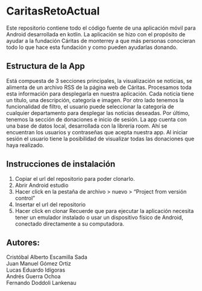 # CaritasRetoActual
Este repositorio contiene todo el código fuente de una aplicación móvil para Android desarrollada en kotlin. La aplicación se hizo con el propósito de ayudar a la fundación Cáritas de monterrey a que más personas conocieran todo lo que hace esta fundación y como pueden ayudarlas donando.

## Estructura de la App 
Está compuesta de 3 secciones principales, la visualización se noticias, se alimenta de un archivo RSS de la página web de Cáritas. Procesamos toda esta información para desplegarla en nuestra aplicación. Cada noticia tiene un título, una descripción, categoría e imagen.
Por otro lado tenemos la funcionalidad de filtro, el usuario puede seleccionar la categoría de cualquier departamento para desplegar las noticias deseadas. 
Por último, tenemos la sección de donaciones e inicio de sesión. La app cuenta con una base de datos local, desarrollada con la librería room. Ahí se encuentran los usuarios y contraseñas que acepta nuestra app. Al iniciar sesión el usuario tiene la posibilidad de visualizar todas las donaciones que haya realizado.

## Instrucciones de instalación 
1.	Copiar el url del repositorio para poder clonarlo. 
2.	Abrir Android estudio 
3.	Hacer click en la pestaña de archivo > nuevo > “Project from versión control”
4.	Insertar el url del repositorio 
5.	Hacer click en clonar 
Recuerde que para ejecutar la aplicación necesita tener un emulador instalado o usar un dispositivo físico de Android, conectado directamente a su computadora. 

## Autores: 
Cristóbal Alberto Escamilla Sada					
Juan Manuel Gómez Ortiz						
Lucas Eduardo Idígoras 							
Andrés Guerra Ochoa                                         			
Fernando Doddoli Lankenau                              			
